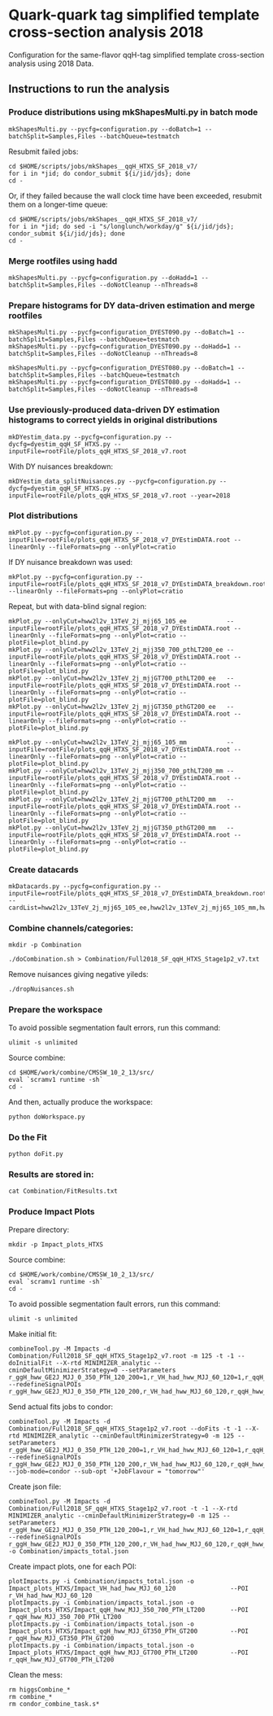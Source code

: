# Quark-quark tag simplified template cross-section analysis 2018

Configuration for the same-flavor qqH-tag simplified template cross-section analysis using 2018 Data.

## Instructions to run the analysis

### Produce distributions using mkShapesMulti.py in batch mode

    mkShapesMulti.py --pycfg=configuration.py --doBatch=1 --batchSplit=Samples,Files --batchQueue=testmatch

Resubmit failed jobs:

    cd $HOME/scripts/jobs/mkShapes__qqH_HTXS_SF_2018_v7/
    for i in *jid; do condor_submit ${i/jid/jds}; done
    cd -

Or, if they failed because the wall clock time have been exceeded, resubmit them on a longer-time queue:

    cd $HOME/scripts/jobs/mkShapes__qqH_HTXS_SF_2018_v7/
    for i in *jid; do sed -i "s/longlunch/workday/g" ${i/jid/jds}; condor_submit ${i/jid/jds}; done
    cd -

### Merge rootfiles using hadd

    mkShapesMulti.py --pycfg=configuration.py --doHadd=1 --batchSplit=Samples,Files --doNotCleanup --nThreads=8

### Prepare histograms for DY data-driven estimation and merge rootfiles

    mkShapesMulti.py --pycfg=configuration_DYEST090.py --doBatch=1 --batchSplit=Samples,Files --batchQueue=testmatch
    mkShapesMulti.py --pycfg=configuration_DYEST090.py --doHadd=1 --batchSplit=Samples,Files --doNotCleanup --nThreads=8

    mkShapesMulti.py --pycfg=configuration_DYEST080.py --doBatch=1 --batchSplit=Samples,Files --batchQueue=testmatch 
    mkShapesMulti.py --pycfg=configuration_DYEST080.py --doHadd=1 --batchSplit=Samples,Files --doNotCleanup --nThreads=8

### Use previously-produced data-driven DY estimation histograms to correct yields in original distributions

    mkDYestim_data.py --pycfg=configuration.py --dycfg=dyestim_qqH_SF_HTXS.py --inputFile=rootFile/plots_qqH_HTXS_SF_2018_v7.root

With DY nuisances breakdown:

    mkDYestim_data_splitNuisances.py --pycfg=configuration.py --dycfg=dyestim_qqH_SF_HTXS.py --inputFile=rootFile/plots_qqH_HTXS_SF_2018_v7.root --year=2018

### Plot distributions

    mkPlot.py --pycfg=configuration.py --inputFile=rootFile/plots_qqH_HTXS_SF_2018_v7_DYEstimDATA.root --linearOnly --fileFormats=png --onlyPlot=cratio

If DY nuisance breakdown was used:

    mkPlot.py --pycfg=configuration.py --inputFile=rootFile/plots_qqH_HTXS_SF_2018_v7_DYEstimDATA_breakdown.root --linearOnly --fileFormats=png --onlyPlot=cratio

Repeat, but with data-blind signal region:

    mkPlot.py --onlyCut=hww2l2v_13TeV_2j_mjj65_105_ee           --inputFile=rootFile/plots_qqH_HTXS_SF_2018_v7_DYEstimDATA.root --linearOnly --fileFormats=png --onlyPlot=cratio --plotFile=plot_blind.py
    mkPlot.py --onlyCut=hww2l2v_13TeV_2j_mjj350_700_pthLT200_ee --inputFile=rootFile/plots_qqH_HTXS_SF_2018_v7_DYEstimDATA.root --linearOnly --fileFormats=png --onlyPlot=cratio --plotFile=plot_blind.py
    mkPlot.py --onlyCut=hww2l2v_13TeV_2j_mjjGT700_pthLT200_ee   --inputFile=rootFile/plots_qqH_HTXS_SF_2018_v7_DYEstimDATA.root --linearOnly --fileFormats=png --onlyPlot=cratio --plotFile=plot_blind.py
    mkPlot.py --onlyCut=hww2l2v_13TeV_2j_mjjGT350_pthGT200_ee   --inputFile=rootFile/plots_qqH_HTXS_SF_2018_v7_DYEstimDATA.root --linearOnly --fileFormats=png --onlyPlot=cratio --plotFile=plot_blind.py

    mkPlot.py --onlyCut=hww2l2v_13TeV_2j_mjj65_105_mm           --inputFile=rootFile/plots_qqH_HTXS_SF_2018_v7_DYEstimDATA.root --linearOnly --fileFormats=png --onlyPlot=cratio --plotFile=plot_blind.py
    mkPlot.py --onlyCut=hww2l2v_13TeV_2j_mjj350_700_pthLT200_mm --inputFile=rootFile/plots_qqH_HTXS_SF_2018_v7_DYEstimDATA.root --linearOnly --fileFormats=png --onlyPlot=cratio --plotFile=plot_blind.py
    mkPlot.py --onlyCut=hww2l2v_13TeV_2j_mjjGT700_pthLT200_mm   --inputFile=rootFile/plots_qqH_HTXS_SF_2018_v7_DYEstimDATA.root --linearOnly --fileFormats=png --onlyPlot=cratio --plotFile=plot_blind.py
    mkPlot.py --onlyCut=hww2l2v_13TeV_2j_mjjGT350_pthGT200_mm   --inputFile=rootFile/plots_qqH_HTXS_SF_2018_v7_DYEstimDATA.root --linearOnly --fileFormats=png --onlyPlot=cratio --plotFile=plot_blind.py

### Create datacards

    mkDatacards.py --pycfg=configuration.py --inputFile=rootFile/plots_qqH_HTXS_SF_2018_v7_DYEstimDATA_breakdown.root --cardList=hww2l2v_13TeV_2j_mjj65_105_ee,hww2l2v_13TeV_2j_mjj65_105_mm,hww2l2v_13TeV_2j_mjj350_700_pthLT200_ee,hww2l2v_13TeV_2j_mjj350_700_pthLT200_mm,hww2l2v_13TeV_2j_mjjGT700_pthLT200_ee,hww2l2v_13TeV_2j_mjjGT700_pthLT200_mm,hww2l2v_13TeV_2j_mjjGT350_pthGT200_ee,hww2l2v_13TeV_2j_mjjGT350_pthGT200_mm,hww2l2v_13TeV_top_2j_vh_ee,hww2l2v_13TeV_top_2j_vh_mm,hww2l2v_13TeV_top_2j_vbf_ee,hww2l2v_13TeV_top_2j_vbf_mm,hww2l2v_13TeV_top_2j_hpt_ee,hww2l2v_13TeV_top_2j_hpt_mm,hww2l2v_13TeV_WW_2j_vh_ee,hww2l2v_13TeV_WW_2j_vh_mm,hww2l2v_13TeV_WW_2j_vbf_ee,hww2l2v_13TeV_WW_2j_vbf_mm,hww2l2v_13TeV_WW_2j_hpt_ee,hww2l2v_13TeV_WW_2j_hpt_mm

### Combine channels/categories:

    mkdir -p Combination

    ./doCombination.sh > Combination/Full2018_SF_qqH_HTXS_Stage1p2_v7.txt

Remove nuisances giving negative yileds:

    ./dropNuisances.sh

### Prepare the workspace

To avoid possible segmentation fault errors, run this command:

    ulimit -s unlimited

Source combine:

    cd $HOME/work/combine/CMSSW_10_2_13/src/
    eval `scramv1 runtime -sh`
    cd -

And then, actually produce the workspace:

    python doWorkspace.py

### Do the Fit

    python doFit.py

### Results are stored in:

    cat Combination/FitResults.txt

### Produce Impact Plots

Prepare directory:

    mkdir -p Impact_plots_HTXS

Source combine:

    cd $HOME/work/combine/CMSSW_10_2_13/src/
    eval `scramv1 runtime -sh`
    cd -

To avoid possible segmentation fault errors, run this command:

    ulimit -s unlimited

Make initial fit:

    combineTool.py -M Impacts -d Combination/Full2018_SF_qqH_HTXS_Stage1p2_v7.root -m 125 -t -1 --doInitialFit --X-rtd MINIMIZER_analytic --cminDefaultMinimizerStrategy=0 --setParameters r_ggH_hww_GE2J_MJJ_0_350_PTH_120_200=1,r_VH_had_hww_MJJ_60_120=1,r_qqH_hww_MJJ_350_700_PTH_LT200=1,r_qqH_hww_MJJ_GT350_PTH_GT200=1,r_ggH_hww_GE2J_MJJ_350_700=1,r_qqH_hww_MJJ_GT700_PTH_LT200=1,r_ggH_hww_GE2J_MJJ_GT700=1,r_ggH_hww_GE2J_MJJ_0_350_PTH_LT120=1,r_ggH_hww_PTH_200_300=1,r_ggH_hww_PTH_GT300=1 --redefineSignalPOIs r_ggH_hww_GE2J_MJJ_0_350_PTH_120_200,r_VH_had_hww_MJJ_60_120,r_qqH_hww_MJJ_350_700_PTH_LT200,r_qqH_hww_MJJ_GT350_PTH_GT200,r_ggH_hww_GE2J_MJJ_350_700,r_qqH_hww_MJJ_GT700_PTH_LT200,r_ggH_hww_GE2J_MJJ_GT700,r_ggH_hww_GE2J_MJJ_0_350_PTH_LT120,r_ggH_hww_PTH_200_300,r_ggH_hww_PTH_GT300

Send actual fits jobs to condor:    

    combineTool.py -M Impacts -d Combination/Full2018_SF_qqH_HTXS_Stage1p2_v7.root --doFits -t -1 --X-rtd MINIMIZER_analytic --cminDefaultMinimizerStrategy=0 -m 125 --setParameters r_ggH_hww_GE2J_MJJ_0_350_PTH_120_200=1,r_VH_had_hww_MJJ_60_120=1,r_qqH_hww_MJJ_350_700_PTH_LT200=1,r_qqH_hww_MJJ_GT350_PTH_GT200=1,r_ggH_hww_GE2J_MJJ_350_700=1,r_qqH_hww_MJJ_GT700_PTH_LT200=1,r_ggH_hww_GE2J_MJJ_GT700=1,r_ggH_hww_GE2J_MJJ_0_350_PTH_LT120=1,r_ggH_hww_PTH_200_300=1,r_ggH_hww_PTH_GT300=1 --redefineSignalPOIs r_ggH_hww_GE2J_MJJ_0_350_PTH_120_200,r_VH_had_hww_MJJ_60_120,r_qqH_hww_MJJ_350_700_PTH_LT200,r_qqH_hww_MJJ_GT350_PTH_GT200,r_ggH_hww_GE2J_MJJ_350_700,r_qqH_hww_MJJ_GT700_PTH_LT200,r_ggH_hww_GE2J_MJJ_GT700,r_ggH_hww_GE2J_MJJ_0_350_PTH_LT120,r_ggH_hww_PTH_200_300,r_ggH_hww_PTH_GT300 --job-mode=condor --sub-opt '+JobFlavour = "tomorrow"'

Create json file:

    combineTool.py -M Impacts -d Combination/Full2018_SF_qqH_HTXS_Stage1p2_v7.root -t -1 --X-rtd MINIMIZER_analytic --cminDefaultMinimizerStrategy=0 -m 125 --setParameters r_ggH_hww_GE2J_MJJ_0_350_PTH_120_200=1,r_VH_had_hww_MJJ_60_120=1,r_qqH_hww_MJJ_350_700_PTH_LT200=1,r_qqH_hww_MJJ_GT350_PTH_GT200=1,r_ggH_hww_GE2J_MJJ_350_700=1,r_qqH_hww_MJJ_GT700_PTH_LT200=1,r_ggH_hww_GE2J_MJJ_GT700=1,r_ggH_hww_GE2J_MJJ_0_350_PTH_LT120=1,r_ggH_hww_PTH_200_300=1,r_ggH_hww_PTH_GT300=1 --redefineSignalPOIs r_ggH_hww_GE2J_MJJ_0_350_PTH_120_200,r_VH_had_hww_MJJ_60_120,r_qqH_hww_MJJ_350_700_PTH_LT200,r_qqH_hww_MJJ_GT350_PTH_GT200,r_ggH_hww_GE2J_MJJ_350_700,r_qqH_hww_MJJ_GT700_PTH_LT200,r_ggH_hww_GE2J_MJJ_GT700,r_ggH_hww_GE2J_MJJ_0_350_PTH_LT120,r_ggH_hww_PTH_200_300,r_ggH_hww_PTH_GT300 -o Combination/impacts_total.json

Create impact plots, one for each POI:

    plotImpacts.py -i Combination/impacts_total.json -o Impact_plots_HTXS/Impact_VH_had_hww_MJJ_60_120               --POI r_VH_had_hww_MJJ_60_120
    plotImpacts.py -i Combination/impacts_total.json -o Impact_plots_HTXS/Impact_qqH_hww_MJJ_350_700_PTH_LT200       --POI r_qqH_hww_MJJ_350_700_PTH_LT200
    plotImpacts.py -i Combination/impacts_total.json -o Impact_plots_HTXS/Impact_qqH_hww_MJJ_GT350_PTH_GT200         --POI r_qqH_hww_MJJ_GT350_PTH_GT200
    plotImpacts.py -i Combination/impacts_total.json -o Impact_plots_HTXS/Impact_qqH_hww_MJJ_GT700_PTH_LT200         --POI r_qqH_hww_MJJ_GT700_PTH_LT200

Clean the mess:

    rm higgsCombine_*
    rm combine_*
    rm condor_combine_task.s*

